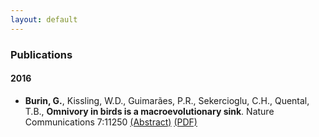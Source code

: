 ```yaml
---
layout: default
---
```


### Publications

#### 2016

- **Burin, G.**, Kissling, W.D., Guimarães, P.R., Sekercioglu, C.H.,
Quental, T.B.,
**Omnivory in birds is a macroevolutionary sink**.
Nature Communications 7:11250
[(Abstract)](http://www.nature.com/ncomms/2016/160407/ncomms11250/full/ncomms11250.html)
[(PDF)](http://www.nature.com/ncomms/2016/160407/ncomms11250/pdf/ncomms11250.pdf)
